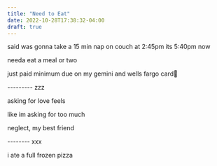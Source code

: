 ```yaml
---
title: "Need to Eat"
date: 2022-10-28T17:38:32-04:00
draft: true
---
```


said was gonna take a 15 min nap on couch at 2:45pm its 5:40pm now  

needa eat a meal or two  

just paid minimum due on my gemini and wells fargo card🤮  

  

 ---------  zzz 

asking for love feels  

like im asking for too much  

neglect, my best friend  



-------- xxx  

i ate a full frozen pizza